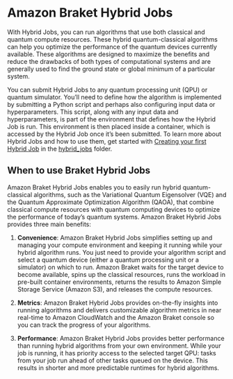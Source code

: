 # Amazon Braket Hybrid Jobs
With Hybrid Jobs, you can run algorithms that use both classical and quantum compute resources. These hybrid quantum-classical algorithms can help you optimize the performance of the quantum devices currently available. These algorithms are designed to maximize the benefits and reduce the drawbacks of both types of computational systems and are generally used to find the ground state or global minimum of a particular system.

You can submit Hybrid Jobs to any quantum processing unit (QPU) or quantum simulator. You’ll need to define how the algorithm is implemented by submitting a Python script and perhaps also configuring input data or hyperparameters. This script, along with any input data and hyperparameters, is part of the environment that defines how the Hybrid Job is run. This environment is then placed inside a container, which is accessed by the Hybrid Job once it’s been submitted. To learn more about Hybrid Jobs and how to use them, get started with [Creating your first Hybrid Job](hybrid_jobs/0_Creating_your_first_Hybrid_Job/) in the [hybrid_jobs](hybrid_jobs) folder.

## When to use Braket Hybrid Jobs
Amazon Braket Hybrid Jobs enables you to easily run hybrid quantum-classical algorithms, such as the Variational Quantum Eigensolver (VQE) and the Quantum Approximate Optimization Algorithm (QAOA), that combine classical compute resources with quantum computing devices to optimize the performance of today’s quantum systems. Amazon Braket Hybrid Jobs provides three main benefits:

1. **Convenience**: Amazon Braket Hybrid Jobs simplifies setting up and managing your compute environment and keeping it running while your hybrid algorithm runs. You just need to provide your algorithm script and select a quantum device (either a quantum processing unit or a simulator) on which to run. Amazon Braket waits for the target device to become available, spins up the classical resources, runs the workload in pre-built container environments, returns the results to Amazon Simple Storage Service (Amazon S3), and releases the compute resources.

2. **Metrics**: Amazon Braket Hybrid Jobs provides on-the-fly insights into running algorithms and delivers customizable algorithm metrics in near real-time to Amazon CloudWatch and the Amazon Braket console so you can track the progress of your algorithms.

3. **Performance**: Amazon Braket Hybrid Jobs provides better performance than running hybrid algorithms from your own environment. While your job is running, it has priority access to the selected target QPU: tasks from your job run ahead of other tasks queued on the device. This results in shorter and more predictable runtimes for hybrid algorithms.